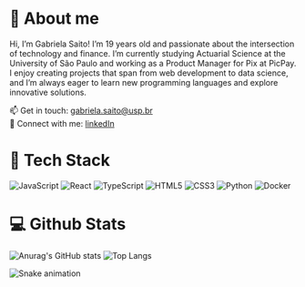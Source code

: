 # 👋 About me
Hi, I’m Gabriela Saito!
I’m 19 years old and passionate about the intersection of technology and finance. I’m currently studying Actuarial Science at the University of São Paulo and working as a Product Manager for Pix at PicPay.  
I enjoy creating projects that span from web development to data science, and I’m always eager to learn new programming languages and explore innovative solutions.  

📫 Get in touch: gabriela.saito@usp.br  
💼 Connect with me: [linkedIn](https://www.linkedin.com/in/gabriela-saito-pereira/)

# 🚀 Tech Stack
![JavaScript](https://img.shields.io/badge/javascript-%23323330.svg?style=for-the-badge&logo=javascript&logoColor=%23F7DF1E)
![React](https://img.shields.io/badge/react-%2320232a.svg?style=for-the-badge&logo=react&logoColor=%2361DAFB)
![TypeScript](https://img.shields.io/badge/typescript-%23007ACC.svg?style=for-the-badge&logo=typescript&logoColor=white)
![HTML5](https://img.shields.io/badge/html5-%23E34F26.svg?style=for-the-badge&logo=html5&logoColor=white)
![CSS3](https://img.shields.io/badge/css3-%231572B6.svg?style=for-the-badge&logo=css3&logoColor=white)
![Python](https://img.shields.io/badge/python-3670A0?style=for-the-badge&logo=python&logoColor=ffdd54)
![Docker](https://img.shields.io/badge/docker-%230db7ed.svg?style=for-the-badge&logo=docker&logoColor=white)

# 💻 Github Stats
![Anurag's GitHub stats](https://github-readme-stats.vercel.app/api?username=gabisaito&show_icons=true&theme=date_night)
![Top Langs](https://github-readme-stats.vercel.app/api/top-langs/?username=gabisaito&theme=date_night)

![Snake animation](https://github.com/Platane/snk/raw/output/snake.svg?user=gabisaito)
